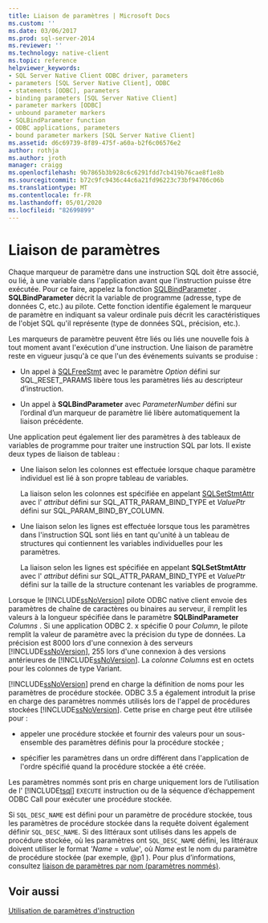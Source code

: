 ```yaml
---
title: Liaison de paramètres | Microsoft Docs
ms.custom: ''
ms.date: 03/06/2017
ms.prod: sql-server-2014
ms.reviewer: ''
ms.technology: native-client
ms.topic: reference
helpviewer_keywords:
- SQL Server Native Client ODBC driver, parameters
- parameters [SQL Server Native Client], ODBC
- statements [ODBC], parameters
- binding parameters [SQL Server Native Client]
- parameter markers [ODBC]
- unbound parameter markers
- SQLBindParameter function
- ODBC applications, parameters
- bound parameter markers [SQL Server Native Client]
ms.assetid: d6c69739-8f89-475f-a60a-b2f6c06576e2
author: rothja
ms.author: jroth
manager: craigg
ms.openlocfilehash: 9b7865b3b928c6c6291fdd7cb419b76cae8f1e8b
ms.sourcegitcommit: b72c9fc9436c44c6a21fd96223c73bf94706c06b
ms.translationtype: MT
ms.contentlocale: fr-FR
ms.lasthandoff: 05/01/2020
ms.locfileid: "82699899"
---
```

# <a name="binding-parameters"></a>Liaison de paramètres
  Chaque marqueur de paramètre dans une instruction SQL doit être associé, ou lié, à une variable dans l'application avant que l'instruction puisse être exécutée. Pour ce faire, appelez la fonction [SQLBindParameter](../native-client-odbc-api/sqlbindparameter.md) . **SQLBindParameter** décrit la variable de programme (adresse, type de données C, etc.) au pilote. Cette fonction identifie également le marqueur de paramètre en indiquant sa valeur ordinale puis décrit les caractéristiques de l'objet SQL qu'il représente (type de données SQL, précision, etc.).

 Les marqueurs de paramètre peuvent être liés ou liés une nouvelle fois à tout moment avant l'exécution d'une instruction. Une liaison de paramètre reste en vigueur jusqu'à ce que l'un des événements suivants se produise :

-   Un appel à [SQLFreeStmt](../native-client-odbc-api/sqlfreestmt.md) avec le paramètre *Option* défini sur SQL_RESET_PARAMS libère tous les paramètres liés au descripteur d’instruction.

-   Un appel à **SQLBindParameter** avec *ParameterNumber* défini sur l’ordinal d’un marqueur de paramètre lié libère automatiquement la liaison précédente.

 Une application peut également lier des paramètres à des tableaux de variables de programme pour traiter une instruction SQL par lots. Il existe deux types de liaison de tableau :

-   Une liaison selon les colonnes est effectuée lorsque chaque paramètre individuel est lié à son propre tableau de variables.

     La liaison selon les colonnes est spécifiée en appelant [SQLSetStmtAttr](../native-client-odbc-api/sqlsetstmtattr.md) avec l' *attribut* défini sur SQL_ATTR_PARAM_BIND_TYPE et *ValuePtr* défini sur SQL_PARAM_BIND_BY_COLUMN.

-   Une liaison selon les lignes est effectuée lorsque tous les paramètres dans l'instruction SQL sont liés en tant qu'unité à un tableau de structures qui contiennent les variables individuelles pour les paramètres.

     La liaison selon les lignes est spécifiée en appelant **SQLSetStmtAttr** avec l' *attribut* défini sur SQL_ATTR_PARAM_BIND_TYPE et *ValuePtr* défini sur la taille de la structure contenant les variables de programme.

 Lorsque le [!INCLUDE[ssNoVersion](../../includes/ssnoversion-md.md)] pilote ODBC native client envoie des paramètres de chaîne de caractères ou binaires au serveur, il remplit les valeurs à la longueur spécifiée dans le paramètre **SQLBindParameter** *Columns* . Si une application ODBC 2. x spécifie 0 pour *Column*, le pilote remplit la valeur de paramètre avec la précision du type de données. La précision est 8000 lors d'une connexion à des serveurs [!INCLUDE[ssNoVersion](../../includes/ssnoversion-md.md)], 255 lors d'une connexion à des versions antérieures de [!INCLUDE[ssNoVersion](../../includes/ssnoversion-md.md)]. La *colonne Columns* est en octets pour les colonnes de type Variant.

 [!INCLUDE[ssNoVersion](../../includes/ssnoversion-md.md)] prend en charge la définition de noms pour les paramètres de procédure stockée. ODBC 3.5 a également introduit la prise en charge des paramètres nommés utilisés lors de l'appel de procédures stockées [!INCLUDE[ssNoVersion](../../includes/ssnoversion-md.md)]. Cette prise en charge peut être utilisée pour :

-   appeler une procédure stockée et fournir des valeurs pour un sous-ensemble des paramètres définis pour la procédure stockée ;

-   spécifier les paramètres dans un ordre différent dans l'application de l'ordre spécifié quand la procédure stockée a été créée.

 Les paramètres nommés sont pris en charge uniquement lors de l’utilisation de l' [!INCLUDE[tsql](../../includes/tsql-md.md)] `EXECUTE` instruction ou de la séquence d’échappement ODBC Call pour exécuter une procédure stockée.

 Si `SQL_DESC_NAME` est défini pour un paramètre de procédure stockée, tous les paramètres de procédure stockée dans la requête doivent également définir `SQL_DESC_NAME`.  Si des littéraux sont utilisés dans les appels de procédure stockée, où les paramètres ont `SQL_DESC_NAME` défini, les littéraux doivent utiliser le format *'Name* = *value*', où *Name* est le nom du paramètre de procédure stockée (par exemple, @p1 ). Pour plus d’informations, consultez [liaison de paramètres par nom (paramètres nommés)](https://go.microsoft.com/fwlink/?LinkId=167215).

## <a name="see-also"></a>Voir aussi
 [Utilisation de paramètres d'instruction](using-statement-parameters.md)


